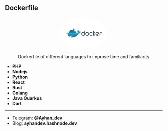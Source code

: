 ## Dockerfile


<div align="center">
    <img src="Docker.png" alt="ForNRxt GitHub Extension" width="150" style="border-radius:50%; object-fit: cover;">
    <p> Dockerfile of different languages to improve time and familiarity </p>
</div>

  - **PHP**
  - **Nodejs**
  - **Python**
  - **React**
  - **Rust**
  - **Golang**
  - **Java Quarkus**
  - **Dart**


------------------------------------------------------------
  - Telegram: **@Ayhan_dev**
  - Blog: **ayhandev.hashnode.dev**
